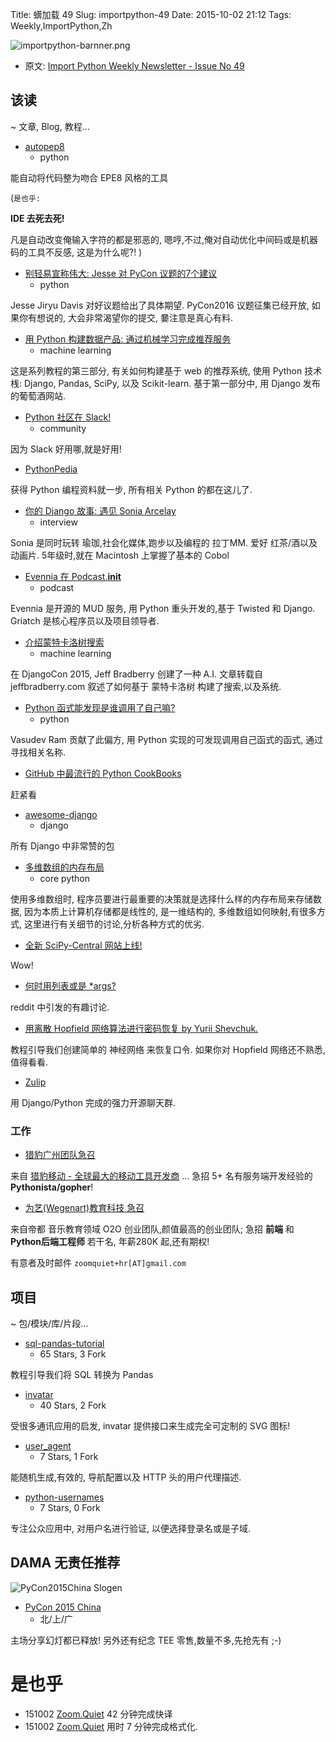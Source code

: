 Title: 蠎加载 49
Slug: importpython-49
Date: 2015-10-02 21:12
Tags: Weekly,ImportPython,Zh

![importpython-barnner.png](http://zoomq.qiniudn.com/ZQCollection/snap/importpython-barnner.png?imageView2/2/h/210)


- 原文: [Import Python Weekly Newsletter - Issue No 49](http://importpython.com/newsletter/no/49/)

## 该读
~ 文章, Blog, 教程...


- [autopep8](https://pypi.python.org/pypi/autopep8/)
    + python

能自动将代码整为吻合 EPE8 风格的工具

(`是也乎:`

**IDE 去死去死!**

凡是自动改变俺输入字符的都是邪恶的,
嗯哼,不过,俺对自动优化中间码或是机器码的工具不反感,
这是为什么呢?!
)


- [别轻易宣称伟大: Jesse 对 PyCon 议题的7个建议](http://feedproxy.google.com/~r/emptysquare/~3/HkPhyYeCu2w/)
    + python

Jesse Jiryu Davis 对好议题给出了具体期望.
PyCon2016 议题征集已经开放,
如果你有想说的, 大会非常渴望你的提交,
嘦注意是真心有料.

- [用 Python 构建数据产品: 通过机械学习完成推荐服务](https://www.codementor.io/python/tutorial/build-data-products-django-machine-learning-clustering-user-preferences)
    - machine learning

这是系列教程的第三部分,
有关如何构建基于 web 的推荐系统,
使用 Python 技术桟: Django, Pandas, SciPy, 以及 Scikit-learn.
基于第一部分中, 用 Django 发布的葡萄酒网站.


- [Python 社区在 Slack!](http://python-community-slack.herokuapp.com/)
    + community

因为 Slack 好用哪,就是好用!

- [PythonPedia](https://pythonpedia.com/)

获得 Python 编程资料就一步,
所有相关 Python 的都在这儿了.

- [你的 Django 故事: 遇见 Sonia Arcelay](http://blog.djangogirls.org/post/130063785078)
    + interview

Sonia 是同时玩转 瑜珈,社会化媒体,跑步以及编程的 拉丁MM.
爱好 红茶/酒以及动画片.
5年级时,就在 Macintosh 上掌握了基本的 Cobol



- [Evennia 在 Podcast.__init__](http://evennia.blogspot.com/2015/09/evennia-on-podcastinit.html)
    + podcast

Evennia 是开源的 MUD 服务,
用 Python 重头开发的,基于 Twisted 和 Django.
Griatch 是核心程序员以及项目领导者.


- [介绍蒙特卡洛树搜索](https://www.caktusgroup.com/blog/2015/09/24/introduction-monte-carlo-tree-search-1/)
    + machine learning

在 DjangoCon 2015, Jeff Bradberry 
创建了一种 A.I.
文章转载自 jeffbradberry.com
叙述了如何基于 蒙特卡洛树 构建了搜索,以及系统.


- [Python 函式能发现是谁调用了自己嘛? ](http://code.activestate.com/recipes/579105-how-a-python-function-can-find-the-name-of-its-cal/)
    + python

Vasudev Ram 贡献了此偏方,
用 Python 实现的可发现调用自己函式的函式,
通过寻找相关名称.


- [GitHub 中最流行的 Python CookBooks](http://www.gibrem.com/python-cookbooks-github-w-12040/)

赶紧看

- [awesome-django](https://gitlab.com/rosarior/awesome-django/)
    + django

所有 Django 中非常赞的包

- [多维数组的内存布局](http://eli.thegreenplace.net/2015/memory-layout-of-multi-dimensional-arrays/)
    + core python

使用多维数组时, 程序员要进行最重要的决策就是选择什么样的内存布局来存储数据,
因为本质上计算机存储都是线性的,
是一维结构的,
多维数组如何映射,有很多方式,
这里进行有关细节的讨论,分析各种方式的优劣.


- [全新 SciPy-Central 网站上线!](http://central.scipy.org/)

Wow!

- [何时用列表或是 *args?](http://www.reddit.com/r/Python/comments/3mhv25/when_to_take_a_list_vs_when_to_take_args/)

reddit 中引发的有趣讨论.

- [用离散 Hopfield 网络算法进行密码恢复 by Yurii Shevchuk.](http://neupy.com/2015/09/21/password_recovery.html)

教程引导我们创建简单的 神经网络 来恢复口令.
如果你对 Hopfield 网络还不熟悉,
值得看看.

- [Zulip](https://zulip.org/)

用 Django/Python 完成的强力开源聊天群.




### 工作

- [猎豹广州团队急召](https://github.com/cheetahmobile/CMBM/wiki/BmGzHr)

来自 [猎豹移动 - 全球最大的移动工具开发商](http://www.cmcm.com/zh-cn/cm-backup/) ...
急招 5+ 名有服务端开发经验的 **Pythonista/gopher**!


- [为艺(Wegenart)教育科技 急召](https://github.com/ZoomQuiet/zoomquiet/wiki/Hr4Wegenart)

来自帝都 音乐教育领域 O2O 创业团队,颜值最高的创业团队;
急招 **前端** 和 **Python后端工程师** 若干名, 年薪280K 起,还有期权!

有意者及时邮件 `zoomquiet+hr[AT]gmail.com`


## 项目
~ 包/模块/库/片段...



- [sql-pandas-tutorial](https://github.com/agiliq/sql-pandas-tutorial)
    - 65 Stars, 3 Fork

教程引导我们将 SQL 转换为 Pandas

- [invatar](https://github.com/Bekt/invatar)
    - 40 Stars, 2 Fork

受很多通讯应用的启发,
invatar 提供接口来生成完全可定制的 SVG 图标!

- [user_agent](https://github.com/lorien/user_agent)
    - 7 Stars, 1 Fork

能随机生成,有效的,
导航配置以及 HTTP 头的用户代理描述.

- [python-usernames](https://github.com/theskumar/python-usernames)
    - 7 Stars, 0 Fork

专注公众应用中,
对用户名进行验证, 以便选择登录名或是子域.



## DAMA 无责任推荐

![PyCon2015China Slogen](http://pyconcn.qiniucdn.com/zoomquiet/res/logo/2015/150801-cnpycon-slogen.svg)

- [PyCon 2015 China](http://cn.pycon.org/2015/)
    + 北/上/广

主场分享幻灯都已释放! 另外还有纪念 TEE 零售,数量不多,先抢先有 ;-)



# 是也乎

- 151002 [Zoom.Quiet](http://zoomquiet.io) 42 分钟完成快译
- 151002 [Zoom.Quiet](http://zoomquiet.io) 用时 7 分钟完成格式化.
